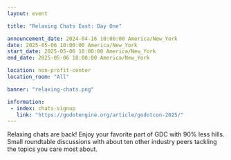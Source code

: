 ```yaml
---
layout: event

title: "Relaxing Chats East: Day One"

announcement_date: 2024-04-16 10:00:00 America/New_York
date: 2025-05-06 10:00:00 America/New_York
start_date: 2025-05-06 10:00:00 America/New_York
end_date: 2025-05-06 18:00:00 America/New_York

location: non-profit-center
location_room: "All"

banner: "relaxing-chats.png"

information:
 - index: chats-signup
   link: "https://godotengine.org/article/godotcon-2025/"
---
```


Relaxing chats are back! Enjoy your favorite part of GDC with 90% less hills. Small roundtable discussions with about ten other industry peers tackling the topics you care most about.

